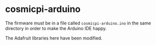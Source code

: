 # cosmicpi-arduino

The firmware must be in a file called `cosmicpi-arduino.ino` in the same directory in order to
make the Arduino IDE happy.

The Adafruit libraries here have been modified.
